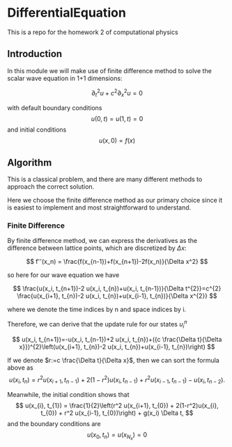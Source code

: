 # DifferentialEquation
This is a repo for the homework 2 of computational physics

## Introduction
In this module we will make use of finite difference method to solve the scalar wave equation in 1+1 dimensions:

$$ \partial_t^2 u + c^2 \partial_x^2 u = 0$$

with default boundary conditions
$$ u(0, t) = u(1, t) = 0 $$
and initial conditions 
$$ u(x, 0) = f(x) $$

## Algorithm

This is a classical problem, and there are many different methods to approach the correct solution.

Here we choose the finite difference method as our primary choice since it is easiest to implement and most straightforward to understand.


### Finite Difference

By finite difference method, we can express the derivatives as the difference between lattice points, which are discretized by $\Delta x$:

$$ f''(x_n) = \frac{f(x_{n-1})+f(x_{n+1})-2f(x_n)}{\Delta x^2} $$

so here for our wave equation we have

$$ \frac{u(x_i, t_{n+1})-2 u(x_i, t_{n})+u(x_i, t_{n-1})}{\Delta t^{2}}=c^{2} \frac{u(x_{i+1}, t_{n})-2 u(x_i, t_{n})+u(x_{i-1}, t_{n})}{\Delta x^{2}} $$

where we denote the time indices by n and space indices by i.

Therefore, we can derive that the update rule for our states $u_i^n$

$$ u(x_i, t_{n+1})=-u(x_i, t_{n-1})+2 u(x_i, t_{n})+({c \frac{\Delta t}{\Delta x}})^{2}\left(u(x_{i+1}, t_{n})-2 u(x_i, t_{n})+u(x_{i-1}, t_{n})\right) $$

If we denote $r:=c \frac{\Delta t}{\Delta x}$, then we can sort the formula above as 
$$ u(x_i, t_{n})={r}^{2}u(x_{i+1}, t_{n-1})+2(1-r^2) u(x_i, t_{n-1})+{r}^{2} u(x_{i-1}, t_{n-1}) -u(x_{i}, t_{n-2}). $$

Meanwhile, the initial condition shows that
$$
u(x_{i}, t_{1}) = \frac{1}{2}\left(r^2 u(x_{i+1}, t_{0}) + 2(1-r^2)u(x_{i}, t_{0}) + r^2 u(x_{i-1}, t_{0})\right) + g(x_i) \Delta t,
$$
and the boundary conditions are 
$$
u(x_0, t_{n}) = u(x_{N_x}) = 0
$$
